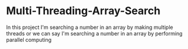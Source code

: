 # Multi-Threading-Array-Search

In this project I'm searching a number in an array by making multiple threads or we can say I'm searching a number in an array by performing parallel computing
